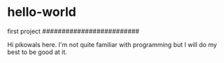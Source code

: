 # hello-world
first project
#########################

Hi pikowals here. I'm not quite familiar with programming but I will do my best to be good at it. 
